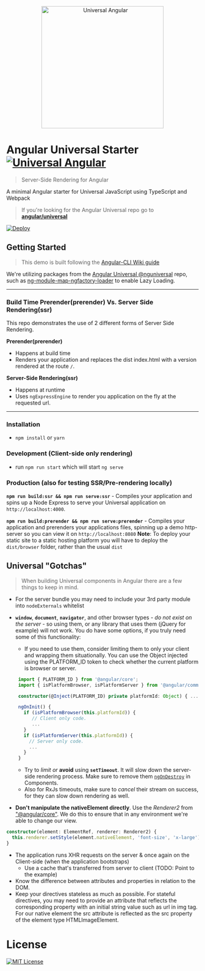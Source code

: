<p align="center">
  <img src="https://cloud.githubusercontent.com/assets/1016365/10639063/138338bc-7806-11e5-8057-d34c75f3cafc.png" alt="Universal Angular" height="320"/>
</p>

# Angular Universal Starter [![Universal Angular](https://img.shields.io/badge/universal-angular2-brightgreen.svg?style=flat)](https://github.com/angular/universal)

> Server-Side Rendering for Angular

A minimal Angular starter for Universal JavaScript using TypeScript and Webpack

> If you're looking for the Angular Universal repo go to [**angular/universal**](https://github.com/angular/universal)

[![Deploy](https://www.herokucdn.com/deploy/button.svg)](https://heroku.com/deploy)

## Getting Started

> This demo is built following the [Angular-CLI Wiki guide](https://github.com/angular/angular-cli/wiki/stories-universal-rendering)

We're utilizing packages from the [Angular Universal @nguniversal](https://github.com/angular/universal) repo, such as [ng-module-map-ngfactory-loader](https://github.com/angular/universal/tree/master/modules/module-map-ngfactory-loader) to enable Lazy Loading.

---

### Build Time Prerender(prerender) Vs. Server Side Rendering(ssr)

This repo demonstrates the use of 2 different forms of Server Side Rendering.

**Prerender(prerender)**

- Happens at build time
- Renders your application and replaces the dist index.html with a version rendered at the route `/`.

**Server-Side Rendering(ssr)**

- Happens at runtime
- Uses `ngExpressEngine` to render you application on the fly at the requested url.

---

### Installation

- `npm install` or `yarn`

### Development (Client-side only rendering)

- run `npm run start` which will start `ng serve`

### Production (also for testing SSR/Pre-rendering locally)

**`npm run build:ssr && npm run serve:ssr`** - Compiles your application and spins up a Node Express to serve your Universal application on `http://localhost:4000`.

**`npm run build:prerender && npm run serve:prerender`** - Compiles your application and prerenders your applications files, spinning up a demo http-server so you can view it on `http://localhost:8080` **Note**: To deploy your static site to a static hosting platform you will have to deploy the `dist/browser` folder, rather than the usual `dist`

## Universal "Gotchas"

> When building Universal components in Angular there are a few things to keep in mind.

- For the server bundle you may need to include your 3rd party module into `nodeExternals` whitelist

- **`window`**, **`document`**, **`navigator`**, and other browser types - _do not exist on the server_ - so using them, or any library that uses them (jQuery for example) will not work. You do have some options, if you truly need some of this functionality:
  - If you need to use them, consider limiting them to only your client and wrapping them situationally. You can use the Object injected using the PLATFORM_ID token to check whether the current platform is browser or server.


  ```typescript
   import { PLATFORM_ID } from '@angular/core';
   import { isPlatformBrowser, isPlatformServer } from '@angular/common';

   constructor(@Inject(PLATFORM_ID) private platformId: Object) { ... }

   ngOnInit() {
     if (isPlatformBrowser(this.platformId)) {
        // Client only code.
        ...
     }
     if (isPlatformServer(this.platformId)) {
       // Server only code.
       ...
     }
   }
  ```
  - Try to _limit or_ **avoid** using **`setTimeout`**. It will slow down the server-side rendering process. Make sure to remove them [`ngOnDestroy`](https://angular.io/docs/ts/latest/api/core/index/OnDestroy-class.html) in Components.
  - Also for RxJs timeouts, make sure to _cancel_ their stream on success, for they can slow down rendering as well.
- **Don't manipulate the nativeElement directly**. Use the _Renderer2_ from ["@angular/core"](https://angular.io/api/core/Renderer2). We do this to ensure that in any environment we're able to change our view.

```typescript
constructor(element: ElementRef, renderer: Renderer2) {
  this.renderer.setStyle(element.nativeElement, 'font-size', 'x-large');
}
```

- The application runs XHR requests on the server & once again on the Client-side (when the application bootstraps)
  - Use a cache that's transferred from server to client (TODO: Point to the example)
- Know the difference between attributes and properties in relation to the DOM.
- Keep your directives stateless as much as possible. For stateful directives, you may need to provide an attribute that reflects the corresponding property with an initial string value such as url in img tag. For our native element the src attribute is reflected as the src property of the element type HTMLImageElement.

# License

[![MIT License](https://img.shields.io/badge/license-MIT-blue.svg?style=flat)](/LICENSE)
